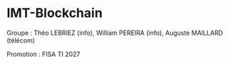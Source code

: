# IMT-Blockchain


Groupe : Théo LEBRIEZ (info), William PEREIRA (info), Auguste MAILLARD (télécom)

Promotion : FISA TI 2027 

